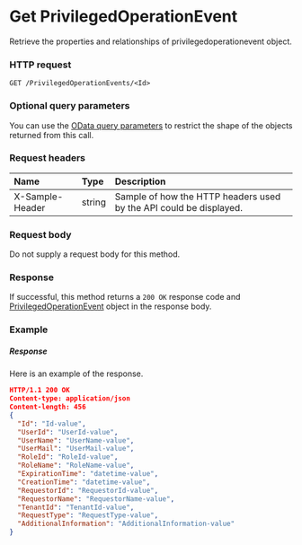# Get PrivilegedOperationEvent

Retrieve the properties and relationships of privilegedoperationevent object.
### HTTP request
```http
GET /PrivilegedOperationEvents/<Id>
```
### Optional query parameters
You can use the [OData query parameters](odata-optional-query-parameters.md) to restrict the shape of the objects returned from this call.
### Request headers
| Name       | Type | Description|
|:-----------|:------|:----------|
| X-Sample-Header  | string  | Sample of how the HTTP headers used by the API could be displayed.|

### Request body
Do not supply a request body for this method.
### Response
If successful, this method returns a `200 OK` response code and [PrivilegedOperationEvent](../resources/privilegedoperationevent.md) object in the response body.
### Example
##### Response
Here is an example of the response.
```json
HTTP/1.1 200 OK
Content-type: application/json
Content-length: 456
{
  "Id": "Id-value",
  "UserId": "UserId-value",
  "UserName": "UserName-value",
  "UserMail": "UserMail-value",
  "RoleId": "RoleId-value",
  "RoleName": "RoleName-value",
  "ExpirationTime": "datetime-value",
  "CreationTime": "datetime-value",
  "RequestorId": "RequestorId-value",
  "RequestorName": "RequestorName-value",
  "TenantId": "TenantId-value",
  "RequestType": "RequestType-value",
  "AdditionalInformation": "AdditionalInformation-value"
}
```

<!-- uuid: 3996005f-6578-458f-9881-baf994443785
2015-10-09 17:20:42 UTC -->